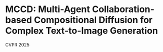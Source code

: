 # MCCD: Multi-Agent Collaboration-based Compositional Diffusion for Complex Text-to-Image Generation

CVPR 2025